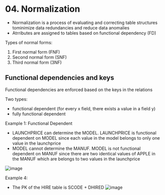# 04. Normalization
- Normalization is a process of evaluating and correcting table structures tominimize data redundancies and reduce data
anomalies
- Atrributes are assigned to tables based on functional dependency (FD)

Types of normal forms:
1. First normal form (FNF)
2. Second normal form (SNF)
3. Third normal form (3NF)

## Functional dependencies and keys
Functional dependencies are enforced based on the keys in the relations

Two types:
- functional dependent (for every x field, there exists a value in a field y)
- fully functional dependent

Example 1: Functional Dependent
- LAUNCHPRICE can determine the MODEL. LAUNCHPRICE is functional dependent on MODEL since each value in the model belongs to only one value in the launchprice
- MODEL cannot determine the MANUF. MODEL is not functional dependent on MANUF since there are two identical values of APPLE in the MANUF which are belongs to two values in the launchprice

![image](https://github.com/Fong20/Learning-repository/assets/150316121/6bbaf810-db65-478e-8ff0-a38afa50b06c)


Example 4: 
- The PK of the HIRE table is SCODE + DHIRED
![image](https://github.com/Fong20/Learning-repository/assets/150316121/ac2b92b4-aaa2-4df5-a4ea-1077647b01b3)
